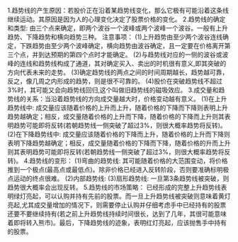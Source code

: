   1.趋势线的产生原因：若股价正在沿着某趋势线变化，那么它极有可能沿着这条线继续运动。其原因是因为人的心理变化决定了股票价格的变化。
  2.趋势线的确定和类型: 由三个点来确定，即两个波谷一个波峰或两个波峰一个波谷。一般有上升趋势、下降趋势和横向趋势三种。
    注意事项：
    (1)上升趋势由至少两个波谷连线确定，下跌趋势由至少两个波峰确定，横向趋势由波谷确定，且一定要在价格离开第三个点，并到达预期的第四个点时才能确定。
    (2)与趋势线对应的一侧的波谷或波峰的连线和趋势线构成了通道，其对确定买入、卖出的时机很有意义,即其突破的方向代表未来的走势。
    (3)确定趋势线的两点之间的时间周期越长，趋势越可靠，反之，像几周之内形成的趋势，则是很不可靠的。
    (4)股价在突破趋势线不超过3%时，其可能又会向趋势线回归,这个叫做旧趋势线的磁吸效应。
  3.成交量和趋势线的关系：当沿着趋势线的方向成交量越大时，价格变动越有意义。
    (1)在上升趋势线中: 成交量应该随着价格的上升而上升，随着价格的下降而下降则表明上升趋势越确定；相反，成交量随着价格的上升而下降，随着价格的下降而上升则其表明趋势可能即将反转(若朝趋势线一侧突破了超过3%，则很大概率趋势将反转)。
    (2)在下降趋势线中: 成交量应该随着价格的下降而上升，随着价格的上升而下降则表明下降趋势越确定；相反，成交量随着价格的下降而下降，随着价格的升而上升则其表明趋势可能即将反转(若朝趋势线一侧突破了超过3%，则很大概率趋势将反转)。
  4.趋势线的变形：
    (1)弯曲的趋势线: 其可能随着价格的大范围变动，将价格推到一个极点(最高点或最低点)。除非价格已经进入反转阶段，否则要准确标明极点运动的终点很难。
    (2)内部趋势线:
    (3)扇形趋势线: 一旦第3条趋势线被突破，则趋势很大概率会出现反转。
  5.趋势线的市场策略：
    已经形成的完整上升趋势线表明绿灯亮起，可以认购并持有先前的股票。而一旦上升趋势线被突破则意味着黄灯亮起,尤其成交量增加的情况下，则需要停止认购并仔细考虑手中已经持有的股票还要不要继续持有(若之前上升趋势线持续时间很长，达到了几年，其很可能意味着即将转入熊市)。最后，下降趋势线的迹象，表明红灯亮起，应该抛售手中持有的股票。 